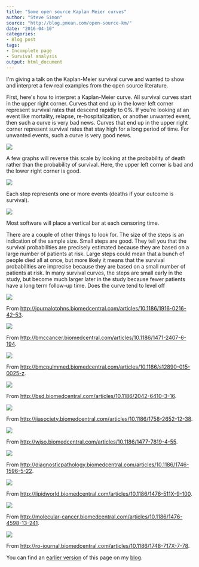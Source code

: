 ```yaml
---
title: "Some open source Kaplan Meier curves"
author: "Steve Simon"
source: "http://blog.pmean.com/open-source-km/"
date: "2016-04-10"
categories:
- Blog post
tags:
- Incomplete page
- Survival analysis
output: html_document
---
```


I'm giving a talk on the Kaplan-Meier survival curve and wanted to show and interpret a few real examples from the open source literature.

<!---More--->

First, here's how to interpret a Kaplan-Meier curve. All survival curves start in the upper right corner. Curves that end up in the lower left corner represent survival rates that descend rapidly to 0%. If you're looking at an event like mortality, relapse, re-hospitalization, or another unwanted event, then such a curve is very bad news. Curves that end up in the upper right corner represent survival rates that stay high for a long period of time. For unwanted events, such a curve is very good news.

![](http://www.pmean.com/new-images/16/open-source-km01.bmp)

A few graphs will reverse this scale by looking at the probability of death rather than the probability of survival. Here, the upper left corner is bad and the lower right corner is good.

![](http://www.pmean.com/new-images/16/open-source-km02.bmp)

Each step represents one or more events (deaths if your outcome is survival).

![](http://www.pmean.com/new-images/16/open-source-km03.bmp)

Most software will place a vertical bar at each censoring time.

There are a couple of other things to look for. The size of the steps is an indication of the sample size. Small steps are good. They tell you that the survival probabilities are precisely estimated because they are based on a large number of patients at risk. Large steps could mean that a bunch of people died all at once, but more likely it means that the survival probabilities are imprecise because they are based on a small number of patients at risk. In many survival curves, the steps are small early in the study, but become much larger later in the study because fewer patients have a long term follow-up time. Does the curve tend to level off

![](http://www.pmean.com/new-images/16/open-source-km04.jpg)

From
<http://journalotohns.biomedcentral.com/articles/10.1186/1916-0216-42-53>.

![](http://www.pmean.com/new-images/16/open-source-km05.jpg)

From
<http://bmccancer.biomedcentral.com/articles/10.1186/1471-2407-6-194>.

![](http://www.pmean.com/new-images/16/open-source-km06.gif)

From
<http://bmcpulmmed.biomedcentral.com/articles/10.1186/s12890-015-0025-z>.

![](http://www.pmean.com/new-images/16/open-source-km07.jpg)

From <http://bsd.biomedcentral.com/articles/10.1186/2042-6410-3-16>.

![](http://www.pmean.com/new-images/16/open-source-km08.jpg)

From
<http://jiasociety.biomedcentral.com/articles/10.1186/1758-2652-12-38>.

![](http://www.pmean.com/new-images/16/open-source-km09.jpg)

From <http://wjso.biomedcentral.com/articles/10.1186/1477-7819-4-55>.

![](http://www.pmean.com/new-images/16/open-source-km10.jpg)

From
<http://diagnosticpathology.biomedcentral.com/articles/10.1186/1746-1596-5-22>.

![](http://www.pmean.com/new-images/16/open-source-km11.jpg)

From
<http://lipidworld.biomedcentral.com/articles/10.1186/1476-511X-9-100>.

![](http://www.pmean.com/new-images/16/open-source-km12.jpg)

From
<http://molecular-cancer.biomedcentral.com/articles/10.1186/1476-4598-13-241>.

![](http://www.pmean.com/new-images/16/open-source-km13.jpg)

From
<http://ro-journal.biomedcentral.com/articles/10.1186/1748-717X-7-78>.


You can find an [earlier version][sim1] of this page on my [blog][sim2].

[sim1]: http://blog.pmean.com/open-source-km/
[sim2]: http://blog.pmean.com
